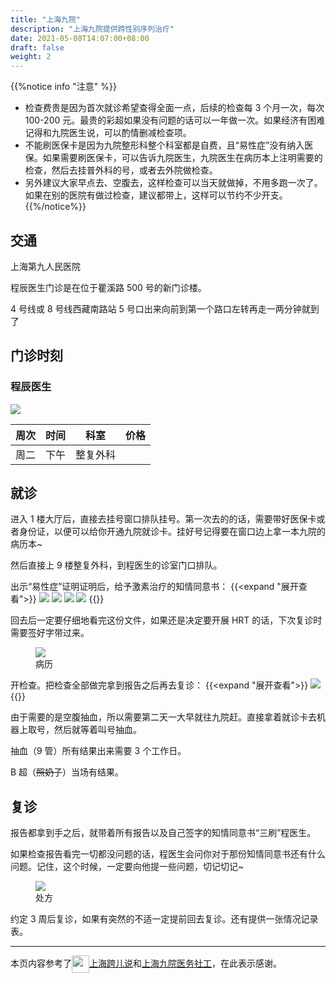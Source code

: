 ```yaml
---
title: "上海九院"
description: "上海九院提供跨性别序列治疗"
date: 2021-05-08T14:07:00+08:00
draft: false
weight: 2
---
```


{{%notice info "注意" %}}
- 检查费贵是因为首次就诊希望查得全面一点，后续的检查每 3 个月一次，每次 100-200 元。最贵的彩超如果没有问题的话可以一年做一次。如果经济有困难记得和九院医生说，可以酌情删减检查项。
- 不能刷医保卡是因为九院整形科整个科室都是自费，且“易性症”没有纳入医保。如果需要刷医保卡，可以告诉九院医生，九院医生在病历本上注明需要的检查，然后去挂普外科的号，或者去外院做检查。
- 另外建议大家早点去、空腹去，这样检查可以当天就做掉，不用多跑一次了。如果在别的医院有做过检查，建议都带上，这样可以节约不少开支。
{{%/notice%}}



## 交通

上海第九人民医院

程辰医生门诊是在位于瞿溪路 500 号的新门诊楼。

4 号线或 8 号线西藏南路站 5 号口出来向前到第一个路口左转再走一两分钟就到了

## 门诊时刻

### 程辰医生
![](/images/doctor/cheng-chen.jpg)

| 周次 | 时间 | 科室 | 价格 |
| :---: | :---: | :---: | :---: |
| 周二 | 下午 | 整复外科 |  |

## 就诊

进入 1 楼大厅后，直接去挂号窗口排队挂号。第一次去的的话，需要带好医保卡或者身份证，以便可以给你开通九院就诊卡。挂好号记得要在窗口边上拿一本九院的病历本~

然后直接上 9 楼整复外科，到程医生的诊室门口排队。

出示“易性症”证明证明后，给予激素治疗的知情同意书：
{{<expand "展开查看">}}
![](/images/doctor/sh9-1.webp)
![](/images/doctor/sh9-2.webp)
![](/images/doctor/sh9-3.webp)
![](/images/doctor/sh9-4.webp)
{{</expand>}}

回去后一定要仔细地看完这份文件，如果还是决定要开展 HRT 的话，下次复诊时需要签好字带过来。

<figure>
<img src="/images/doctor/sh9-5.webp">
<figcaption>
<span style="font-style:normal">病历</span>
</figcaption>
</figure>

开检查。把检查全部做完拿到报告之后再去复诊：
{{<expand "展开查看">}}
![](/images/doctor/sh9-6.webp)
{{</expand>}}

由于需要的是空腹抽血，所以需要第二天一大早就往九院赶。直接拿着就诊卡去机器上取号，然后就等着叫号抽血。

抽血（9 管）所有结果出来需要 3 个工作日。

B 超（~~照奶子~~）当场有结果。


## 复诊

报告都拿到手之后，就带着所有报告以及自己签字的知情同意书“三刷”程医生。

如果检查报告看完一切都没问题的话，程医生会问你对于那份知情同意书还有什么问题。记住，这个时候，一定要向他提一些问题，切记切记~ 

<figure>
<img src="/images/doctor/sh9-7.webp">
<figcaption>
<span style="font-style:normal">处方</span>
</figcaption>
</figure>

约定 3 周后复诊，如果有突然的不适一定提前回去复诊。还有提供一张情况记录表。

---

本页内容参考了[<img src="/images/transtalk.webp" alt="" style="display: inline; height:2em;vertical-align: middle;">上海跨儿说](https://mp.weixin.qq.com/s/YfwBpWsmKbHxjxzoVeD6mw)和[上海九院医务社工](https://mp.weixin.qq.com/s/wnvrYViJfsJSxzAlAM_mUw)，在此表示感谢。